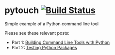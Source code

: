 # pytouch [![Build Status](https://travis-ci.org/p13i/pytouch.svg?branch=master)](https://travis-ci.org/p13i/pytouch)
Simple example of a Python command line tool

Please see these relevant posts:
- Part 1: [Building Command Line Tools with Python](http://pramodk.net/posts/2017/07/python-command-line-tools/)
- Part 2: [Testing Python Packages](http://pramodk.net/posts/2017/07/python-command-line-tools/)

